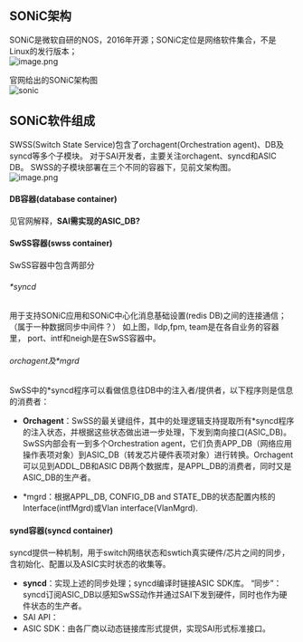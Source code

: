 ## SONiC架构
SONiC是微软自研的NOS，2016年开源；SONiC定位是网络软件集合，不是Linux的发行版本；  
![image.png](https://.../image.png)

官网给出的SONiC架构图  
![sonic](../images/sonic.jpg)

## SONiC软件组成
SWSS(Switch State Service)包含了orchagent(Orchestration agent)、DB及syncd等多个子模块。
对于SAI开发者，主要关注orchagent、syncd和ASIC DB。
SWSS的子模块部署在三个不同的容器下，见前文架构图。  
![image.png](https://../image.png)

#### DB容器(database container)
见官网解释，**SAI需实现的ASIC_DB?**  

#### SwSS容器(swss container)
SwSS容器中包含两部分
###### \*syncd
用于支持SONiC应用和SONiC中心化消息基础设置(redis DB)之间的连接通信；（属于一种数据同步中间件？）
如上图，lldp,fpm, team是在各自业务的容器里， port、intf和neigh是在SwSS容器中。  

###### orchagent及\*mgrd
SwSS中的\*syncd程序可以看做信息往DB中的注入者/提供者，以下程序则是信息的消费者：
- **Orchagent**：SwSS的最关键组件，其中的处理逻辑支持提取所有\*syncd程序的注入状态，并根据这些状态做出进一步处理，下发到南向接口(ASIC_DB)。
SwSS内部会有一到多个Orchestration agent，它们负责APP_DB（网络应用操作表项对象）到ASIC_DB（转发芯片硬件表项对象）进行转换。Orchagent可以见到ADDL_DB和ASIC DB两个数据库，是APPL_DB的消费者，同时又是ASIC_DB的生产者。

- \*mgrd：根据APPL_DB, CONFIG_DB and STATE_DB的状态配置内核的Interface(intfMgrd)或Vlan interface(VlanMgrd).

#### synd容器(syncd container)
syncd提供一种机制，用于switch网络状态和swtich真实硬件/芯片之间的同步，含初始化、配置以及ASIC实时状态的收集等。
- **syncd**：实现上述的同步处理；syncd编译时链接ASIC SDK库。
“同步”：syncd订阅ASIC_DB以感知SwSS动作并通过SAI下发到硬件，同时也作为硬件状态的生产者。
- SAI API：
- ASIC SDK：由各厂商以动态链接库形式提供，实现SAI形式标准接口。
